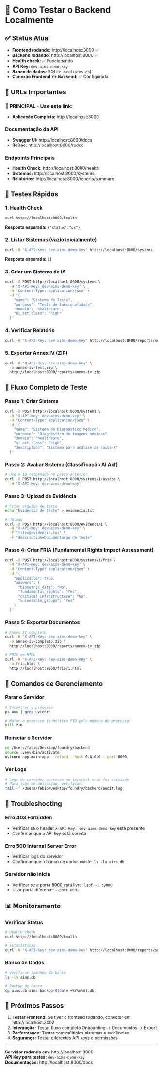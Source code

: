 # 🚀 Como Testar o Backend Localmente

## ✅ Status Atual
- **Frontend rodando:** http://localhost:3000 ✅
- **Backend rodando:** http://localhost:8000 ✅
- **Health check:** ✅ Funcionando
- **API Key:** `dev-aims-demo-key`
- **Banco de dados:** SQLite local (`aims.db`)
- **Conexão Frontend ↔ Backend:** ✅ Configurada

## 🔗 URLs Importantes

### 🎯 **PRINCIPAL - Use este link:**
- **Aplicação Completa:** http://localhost:3000

### Documentação da API
- **Swagger UI:** http://localhost:8000/docs
- **ReDoc:** http://localhost:8000/redoc

### Endpoints Principais
- **Health Check:** http://localhost:8000/health
- **Sistemas:** http://localhost:8000/systems
- **Relatórios:** http://localhost:8000/reports/summary

## 🧪 Testes Rápidos

### 1. Health Check
```bash
curl http://localhost:8000/health
```
**Resposta esperada:** `{"status":"ok"}`

### 2. Listar Sistemas (vazio inicialmente)
```bash
curl -H "X-API-Key: dev-aims-demo-key" http://localhost:8000/systems
```
**Resposta esperada:** `[]`

### 3. Criar um Sistema de IA
```bash
curl -X POST http://localhost:8000/systems \
  -H "X-API-Key: dev-aims-demo-key" \
  -H "Content-Type: application/json" \
  -d '{
    "name": "Sistema de Teste",
    "purpose": "Teste de funcionalidade",
    "domain": "healthcare",
    "ai_act_class": "high"
  }'
```

### 4. Verificar Relatório
```bash
curl -H "X-API-Key: dev-aims-demo-key" http://localhost:8000/reports/summary
```

### 5. Exportar Annex IV (ZIP)
```bash
curl -H "X-API-Key: dev-aims-demo-key" \
  -o annex-iv-test.zip \
  http://localhost:8000/reports/annex-iv.zip
```

## 🎯 Fluxo Completo de Teste

### Passo 1: Criar Sistema
```bash
curl -X POST http://localhost:8000/systems \
  -H "X-API-Key: dev-aims-demo-key" \
  -H "Content-Type: application/json" \
  -d '{
    "name": "Sistema de Diagnóstico Médico",
    "purpose": "Diagnóstico de imagens médicas",
    "domain": "healthcare",
    "ai_act_class": "high",
    "description": "Sistema para análise de raios-X"
  }'
```

### Passo 2: Avaliar Sistema (Classificação AI Act)
```bash
# Use o ID retornado no passo anterior
curl -X POST http://localhost:8000/systems/1/assess \
  -H "X-API-Key: dev-aims-demo-key"
```

### Passo 3: Upload de Evidência
```bash
# Criar arquivo de teste
echo "Evidência de teste" > evidencia.txt

# Upload
curl -X POST http://localhost:8000/evidence/1 \
  -H "X-API-Key: dev-aims-demo-key" \
  -F "file=@evidencia.txt" \
  -F "description=Documentação de teste"
```

### Passo 4: Criar FRIA (Fundamental Rights Impact Assessment)
```bash
curl -X POST http://localhost:8000/systems/1/fria \
  -H "X-API-Key: dev-aims-demo-key" \
  -H "Content-Type: application/json" \
  -d '{
    "applicable": true,
    "answers": {
      "biometric_data": "No",
      "fundamental_rights": "Yes",
      "critical_infrastructure": "No",
      "vulnerable_groups": "Yes"
    }
  }'
```

### Passo 5: Exportar Documentos
```bash
# Annex IV completo
curl -H "X-API-Key: dev-aims-demo-key" \
  -o annex-iv-completo.zip \
  http://localhost:8000/reports/annex-iv.zip

# FRIA em HTML
curl -H "X-API-Key: dev-aims-demo-key" \
  -o fria.html \
  http://localhost:8000/fria/1.html
```

## 🔧 Comandos de Gerenciamento

### Parar o Servidor
```bash
# Encontrar o processo
ps aux | grep uvicorn

# Matar o processo (substitua PID pelo número do processo)
kill PID
```

### Reiniciar o Servidor
```bash
cd /Users/fabio/Desktop/foundry/backend
source .venv/bin/activate
uvicorn app.main:app --reload --host 0.0.0.0 --port 8000
```

### Ver Logs
```bash
# Logs do servidor aparecem no terminal onde foi iniciado
# Para logs de aplicação, verificar:
tail -f /Users/fabio/Desktop/foundry/backend/audit.log
```

## 🐛 Troubleshooting

### Erro 403 Forbidden
- Verificar se o header `X-API-Key: dev-aims-demo-key` está presente
- Confirmar que a API key está correta

### Erro 500 Internal Server Error
- Verificar logs do servidor
- Confirmar que o banco de dados existe: `ls -la aims.db`

### Servidor não inicia
- Verificar se a porta 8000 está livre: `lsof -i :8000`
- Usar porta diferente: `--port 8001`

## 📊 Monitoramento

### Verificar Status
```bash
# Health check
curl http://localhost:8000/health

# Estatísticas
curl -H "X-API-Key: dev-aims-demo-key" http://localhost:8000/reports/summary
```

### Banco de Dados
```bash
# Verificar tamanho do banco
ls -lh aims.db

# Backup do banco
cp aims.db aims-backup-$(date +%Y%m%d).db
```

## 🎉 Próximos Passos

1. **Testar Frontend:** Se tiver o frontend rodando, conectar em http://localhost:3002
2. **Integração:** Testar fluxo completo Onboarding → Documentos → Export
3. **Performance:** Testar com múltiplos sistemas e evidências
4. **Segurança:** Testar diferentes API keys e permissões

---

**Servidor rodando em:** http://localhost:8000  
**API Key para testes:** `dev-aims-demo-key`  
**Documentação:** http://localhost:8000/docs
